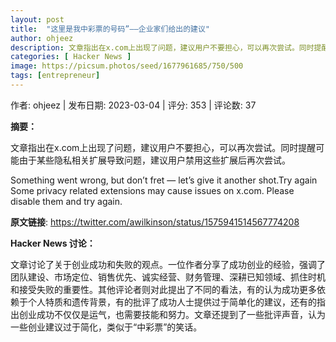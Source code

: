 ```yaml
---
layout: post
title:  "这里是我中彩票的号码”——企业家们给出的建议"
author: ohjeez
description: 文章指出在x.com上出现了问题，建议用户不要担心，可以再次尝试。同时提醒可能由于某些隐私相关扩展导致问题，建议用户禁用这些扩展后再次尝试。
categories: [ Hacker News ]
image: https://picsum.photos/seed/1677961685/750/500
tags: [entrepreneur]
---
```


作者: ohjeez | 发布日期: 2023-03-04 | 评分: 353 | 评论数: 37

**摘要：**

文章指出在x.com上出现了问题，建议用户不要担心，可以再次尝试。同时提醒可能由于某些隐私相关扩展导致问题，建议用户禁用这些扩展后再次尝试。

Something went wrong, but don’t fret — let’s give it another shot.Try again Some privacy related extensions may cause issues on x.com. Please disable them and try again.

**原文链接**: https://twitter.com/awilkinson/status/1575941514567774208

**Hacker News 讨论：**

文章讨论了关于创业成功和失败的观点。一位作者分享了成功创业的经验，强调了团队建设、市场定位、销售优先、诚实经营、财务管理、深耕已知领域、抓住时机和接受失败的重要性。其他评论者则对此提出了不同的看法，有的认为成功更多依赖于个人特质和遗传背景，有的批评了成功人士提供过于简单化的建议，还有的指出创业成功不仅仅是运气，也需要技能和努力。文章还提到了一些批评声音，认为一些创业建议过于简化，类似于“中彩票”的笑话。

